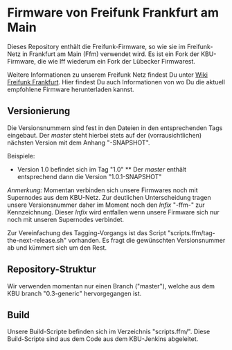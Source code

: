 # Firmware von Freifunk Frankfurt am Main

Dieses Repository enthält die Freifunk-Firmware, so wie sie im Freifunk-Netz in Frankfurt am Main (Ffm) verwendet wird.
Es ist ein Fork der KBU-Firmware, die wie lff wiederum ein Fork der Lübecker Firmwarest.

Weitere Informationen zu unserem Freifunk Netz findest Du unter [Wiki Freifunk Frankfurt](http://wiki.freifunk.net/Freifunk_Frankfurt).
Hier findest Du auch Informationen von wo Du die aktuell empfohlene Firmware herunterladen kannst.

## Versionierung

Die Versionsnummern sind fest in den Dateien in den entsprechenden Tags eingebaut.
Der *master* steht hierbei stets auf der (vorrausichtlichen) nächsten Version mit dem Anhang "-SNAPSHOT".

Beispiele:

* Version 1.0 befindet sich im Tag "1.0"
** Der *master* enthält entsprechend dann die Version "1.0.1-SNAPSHOT"

*Anmerkung:* Momentan verbinden sich unsere Firmwares noch mit Supernodes aus dem KBU-Netz.
Zur deutlichen Unterscheidung tragen unsere Versionsnummer daher im Moment noch den *Infix* "-ffm-" zur Kennzeichnung.
Dieser *Infix* wird entfallen wenn unsere Firmware sich nur noch mit unseren Supernodes verbindet.

Zur Vereinfachung des Tagging-Vorgangs ist das Script "scripts.ffm/tag-the-next-release.sh" vorhanden.
Es fragt die gewünschten Versionsnummer ab und kümmert sich um den Rest.


## Repository-Struktur

Wir verwenden momentan nur einen Branch ("master"), welche aus dem KBU branch "0.3-generic" hervorgegangen ist.


## Build
Unsere Build-Scripte befinden sich im Verzeichnis "scripts.ffm/".
Diese Build-Scripte sind aus dem Code aus dem KBU-Jenkins abgeleitet.

